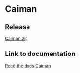 # Caiman

## Release

[Caiman.zip](https://github.com/lorenzobdcc/Caiman-desktop/releases/download/V1.0/Caiman.zip)

## Link to documentation

[Read the docs Caiman](https://caiman-desktop.readthedocs.io/en/latest/index.html)
